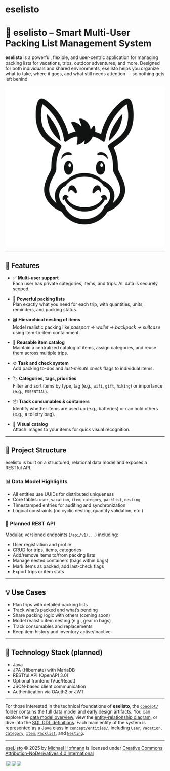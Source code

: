 # eselisto

# 🧳 eselisto – Smart Multi-User Packing List Management System

**eselisto** is a powerful, flexible, and user-centric application for managing packing lists for vacations, trips, outdoor adventures, and more. Designed for both individuals and shared environments, eselisto helps you organize what to take, where it goes, and what still needs attention — so nothing gets left behind.

![logo](branding/logo.png)

---

## 🚀 Features

- ✅ **Multi-user support**  
  Each user has private categories, items, and trips. All data is securely scoped.

- 🧳 **Powerful packing lists**  
  Plan exactly what you need for each trip, with quantities, units, reminders, and packing status.

- 🗃️ **Hierarchical nesting of items**  
  Model realistic packing like _passport → wallet → backpack → suitcase_ using item-to-item containment.

- 🔁 **Reusable item catalog**  
  Maintain a centralized catalog of items, assign categories, and reuse them across multiple trips.

- ⚙️ **Task and check system**  
  Add packing to-dos and _last-minute check_ flags to individual items.

- 🏷️ **Categories, tags, priorities**  
  Filter and sort items by type, tag (e.g., `wifi`, `gift`, `hiking`) or importance (e.g., `ESSENTIAL`).

- 📦 **Track consumables & containers**  
  Identify whether items are used up (e.g., batteries) or can hold others (e.g., a toiletry bag).

- 📸 **Visual catalog**  
  Attach images to your items for quick visual recognition.

---

## 📐 Project Structure

eselisto is built on a structured, relational data model and exposes a RESTful API.

### 📊 Data Model Highlights

- All entities use UUIDs for distributed uniqueness
- Core tables: `user`, `vacation`, `item`, `category`, `packlist`, `nesting`
- Timestamped entries for auditing and synchronization
- Logical constraints (no cyclic nesting, quantity validation, etc.)

### 📡 Planned REST API

Modular, versioned endpoints (`/api/v1/...`) including:

- User registration and profile
- CRUD for trips, items, categories
- Add/remove items to/from packing lists
- Manage nested containers (bags within bags)
- Mark items as packed, add last-check flags
- Export trips or item stats

---

## 💡 Use Cases

- Plan trips with detailed packing lists  
- Track what’s packed and what’s pending  
- Share packing logic with others (coming soon)  
- Model realistic item nesting (e.g., gear in bags)  
- Track consumables and replacements  
- Keep item history and inventory active/inactive  

---

## 🧠 Technology Stack (planned)

- Java
- JPA (Hibernate) with MariaDB
- RESTful API (OpenAPI 3.0)
- Optional frontend (Vue/React)
- JSON-based client communication
- Authentication via OAuth2 or JWT

---

For those interested in the technical foundations of **eselisto**, the [`concept/`](./concept) folder contains the full data model and early design artifacts. You can explore the [data model overview](./concept/datamodel.md), view the [entity-relationship diagram](./concept/datamodelERM.jpg), or dive into the [SQL DDL definitions](./concept/datamodelCreates.sql). Each main entity of the system is represented as a Java class in [`concept/entities/`](./concept/entities), including [`User`](./concept/entities/user.java), [`Vacation`](./concept/entities/vavation.java), [`Category`](./concept/entities/category.java), [`Item`](./concept/entities/item.java), [`Packlist`](./concept/entities/packlist.java), and [`Nesting`](./concept/entities/nesting.java).

--- 

<a href="https://github.com/MichaH/eselisto">eseListo</a> © 2025 by <a href="https://www.michaelhofmann.net/">Michael Hofmann</a> is licensed under <a href="https://creativecommons.org/licenses/by-nd/4.0/">Creative Commons Attribution-NoDerivatives 4.0 International</a><br><br>
<img src="https://mirrors.creativecommons.org/presskit/icons/cc.svg" style="max-width: 1em;max-height:1em;margin-left: .2em;"><img src="https://mirrors.creativecommons.org/presskit/icons/by.svg" style="max-width: 1em;max-height:1em;margin-left: .2em;"><img src="https://mirrors.creativecommons.org/presskit/icons/nd.svg" style="max-width: 1em;max-height:1em;margin-left: .2em;">
